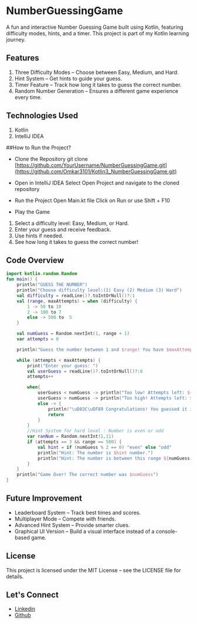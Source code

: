 # NumberGuessingGame

A fun and interactive Number Guessing Game built using Kotlin, featuring difficulty modes, hints, and a timer. This project is part of my Kotlin learning journey.

## Features
1. Three Difficulty Modes – Choose between Easy, Medium, and Hard.
2. Hint System – Get hints to guide your guess.
3. Timer Feature – Track how long it takes to guess the correct number.
4. Random Number Generation – Ensures a different game experience every time.



## Technologies Used
1. Kotlin
2. IntelliJ IDEA



##How to Run the Project?

* Clone the Repository
git clone [https://github.com/YourUsername/NumberGuessingGame.git](https://github.com/Omkar3101/Kotlin3_NumberGuessingGame.git)

* Open in IntelliJ IDEA
Select Open Project and navigate to the cloned repository

* Run the Project
Open Main.kt file
Click on Run or use Shift + F10

* Play the Game
1. Select a difficulty level: Easy, Medium, or Hard.
2. Enter your guess and receive feedback.
3. Use hints if needed.
4. See how long it takes to guess the correct number!



## Code Overview
```kotlin
import kotlin.random.Random
fun main() {
    println("GUESS THE NUMBER")
    println("Choose difficulty level:(1) Easy (2) Medium (3) Hard")
    val difficulty = readLine()?.toIntOrNull()?:1
    val (range, maxAttempts) = when (difficulty) {
        1 -> 50 to 10
        2 -> 100 to 7
        else -> 500 to  5
    }

    val numGuess = Random.nextInt(1, range + 1)
    var attempts = 0

    println("Guess the number between 1 and $range! You have $maxAttempts attempts.")

    while (attempts < maxAttempts) {
        print("Enter your guess: ")
        val userGuess = readLine()?.toIntOrNull()?:0
        attempts++

        when{
            userGuess < numGuess -> println("Too low! Attempts left: ${maxAttempts - attempts}")
            userGuess > numGuess -> println("Too high! Attempts left: ${maxAttempts - attempts}")
            else -> {
                println("\uD83C\uDF89 Congratulations! You guessed it in $attempts attempts.")
                return
            }
        }
        //Hint System for hard level : Number is even or odd
        var ranNum = Random.nextInt(1,11)
        if (attempts == 3 && range == 500) {
            val hint = if (numGuess % 2 == 0) "even" else "odd"
            println("Hint: The number is $hint number.")
            println("Hint: The number is between this range ${numGuess-ranNum} and ${numGuess+ranNum}")
        }
    }
    println("Game Over! The correct number was $numGuess")
}
```

## Future Improvement
* Leaderboard System – Track best times and scores.
* Multiplayer Mode – Compete with friends.
* Advanced Hint System – Provide smarter clues.
* Graphical UI Version – Build a visual interface instead of a console-based game.


## License
This project is licensed under the MIT License – see the LICENSE file for details.

## Let's Connect
* [Linkedin](https://www.linkedin.com/in/omkar3101)
* [Github]( https://github.com/Omkar3101 )
